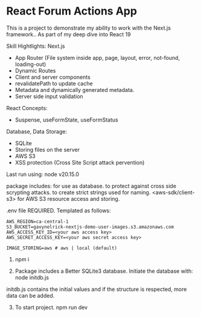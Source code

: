 # React Forum Actions App

This is a project to demonstrate my ability to work with the Next.js framework.. As part of my deep dive into React 19

Skill Hightlights:
Next.js

- App Router (File system inside app, page, layout, error, not-found, loading-out)
- Dynamic Routes
- Client and server components
- revalidatePath to update cache
- Metadata and dynamically generated metadata.
- Server side input validation

React Concepts:

- Suspense, useFormState, useFormStatus

Database, Data Storage:

- SQLite
- Storing files on the server
- AWS S3
- XSS protection (Cross Site Script attack pervention)

Last run using: node v20.15.0

package includes:
<better-sqlite3> for use as database.
<xss> to protect against cross side scrypting attacks.
<slugify> to create strict strings used for naming.
<aws-sdk/client-s3> for AWS S3 resource access and storing.

.env file REQUIRED. Templated as follows:

```
AWS_REGION=ca-central-1
S3_BUCKET=gavynelrick-nextjs-demo-user-images.s3.amazonaws.com
AWS_ACCESS_KEY_ID=<your aws access key>
AWS_SECRET_ACCESS_KEY=<your aws secret access key>

IMAGE_STORING=aws # aws | local (default)
```

1. npm i

2. Package includes a Better SQLite3 database. Initiate the database with:
   node initdb.js

initdb.js contains the initial values and if the structure is respected, more data can be added.

3. To start project.
   npm run dev
